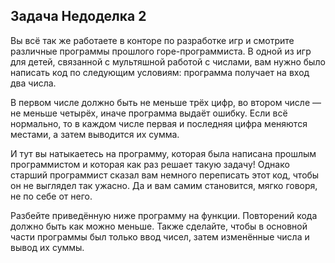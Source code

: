 ## Задача Недоделка 2
Вы всё так же работаете в конторе по разработке игр
и смотрите различные программы прошлого горе-программиста.
В одной из игр для детей, связанной с мультяшной работой с числами,
вам нужно было написать код по следующим условиям:
программа получает на вход два числа.

В первом числе должно быть не меньше трёх цифр,
во втором числе — не меньше четырёх,
иначе программа выдаёт ошибку.
Если всё нормально, то в каждом числе первая и последняя цифра меняются местами,
а затем выводится их сумма.

И тут вы натыкаетесь на программу,
которая была написана прошлым программистом и которая как раз решает такую задачу!
Однако старший программист сказал вам немного переписать этот код,
чтобы он не выглядел так ужасно.
Да и вам самим становится, мягко говоря, не по себе от него.

Разбейте приведённую ниже программу на функции.
Повторений кода должно быть как можно меньше.
Также сделайте,
чтобы в основной части программы был только ввод чисел, затем изменённые числа и вывод их суммы.

